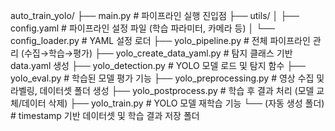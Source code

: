 auto_train_yolo/
├── main.py                      # 파이프라인 실행 진입점
├── utils/
│   ├── config.yaml              # 파이프라인 설정 파일 (학습 파라미터, 카메라 등)
│   └── config_loader.py         # YAML 설정 로더
├── yolo_pipeline.py             # 전체 파이프라인 관리 (수집→학습→평가)
├── yolo_create_data_yaml.py     # 탐지 클래스 기반 data.yaml 생성
├── yolo_detection.py            # YOLO 모델 로드 및 탐지 함수
├── yolo_eval.py                 # 학습된 모델 평가 기능
├── yolo_preprocessing.py        # 영상 수집 및 라벨링, 데이터셋 폴더 생성
├── yolo_postprocess.py          # 학습 후 결과 처리 (모델 교체/데이터 삭제)
├── yolo_train.py                # YOLO 모델 재학습 기능
└── (자동 생성 폴더)              # timestamp 기반 데이터셋 및 학습 결과 저장 폴더
